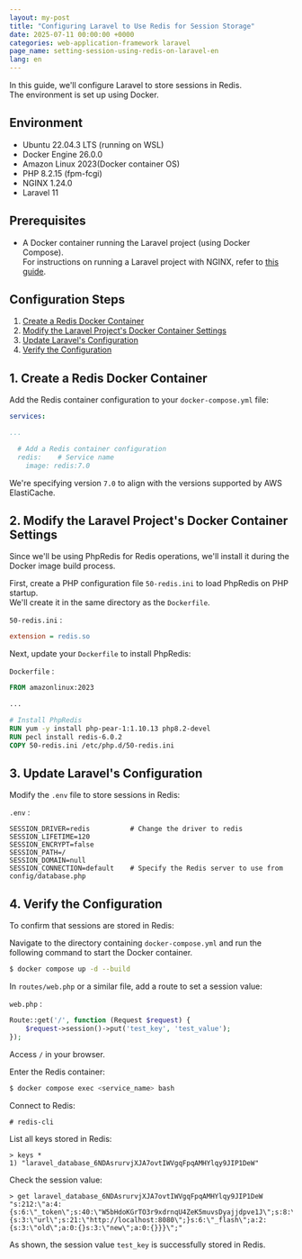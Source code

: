 ```yaml
---
layout: my-post
title: "Configuring Laravel to Use Redis for Session Storage"
date: 2025-07-11 00:00:00 +0000
categories: web-application-framework laravel
page_name: setting-session-using-redis-on-laravel-en
lang: en
---
```


In this guide, we'll configure Laravel to store sessions in Redis.  
The environment is set up using Docker.

## Environment
- Ubuntu 22.04.3 LTS (running on WSL)
- Docker Engine 26.0.0
- Amazon Linux 2023(Docker container OS)
- PHP 8.2.15 (fpm-fcgi)
- NGINX 1.24.0
- Laravel 11

## Prerequisites
- A Docker container running the Laravel project (using Docker Compose).  
For instructions on running a Laravel project with NGINX, refer to [this guide](/web-application-framework/laravel/running-laravel-project-on-nginx-en).

## Configuration Steps
1. [Create a Redis Docker Container](#1-create-a-redis-docker-container)
2. [Modify the Laravel Project's Docker Container Settings](#2-modify-the-laravel-projects-docker-container-settings)
3. [Update Laravel's Configuration](#3-update-laravels-configuration)
4. [Verify the Configuration](#4-verify-the-configuration)

## 1. Create a Redis Docker Container
Add the Redis container configuration to your `docker-compose.yml` file:

```yml
services:

...

  # Add a Redis container configuration
  redis:    # Service name
    image: redis:7.0
```

We're specifying version `7.0` to align with the versions supported by AWS ElastiCache.

## 2. Modify the Laravel Project's Docker Container Settings
Since we'll be using PhpRedis for Redis operations, we'll install it during the Docker image build process.

First, create a PHP configuration file `50-redis.ini` to load PhpRedis on PHP startup.  
We'll create it in the same directory as the `Dockerfile`.

`50-redis.ini` : 
```ini
extension = redis.so
```

Next, update your `Dockerfile` to install PhpRedis:

`Dockerfile` :
```dockerfile
FROM amazonlinux:2023

...

# Install PhpRedis
RUN yum -y install php-pear-1:1.10.13 php8.2-devel
RUN pecl install redis-6.0.2
COPY 50-redis.ini /etc/php.d/50-redis.ini
```

## 3. Update Laravel's Configuration
Modify the `.env` file to store sessions in Redis:

`.env` :
```
SESSION_DRIVER=redis          # Change the driver to redis
SESSION_LIFETIME=120
SESSION_ENCRYPT=false
SESSION_PATH=/
SESSION_DOMAIN=null
SESSION_CONNECTION=default    # Specify the Redis server to use from config/database.php
```

## 4. Verify the Configuration
To confirm that sessions are stored in Redis:

Navigate to the directory containing `docker-compose.yml` and run the following command to start the Docker container.

```bash
$ docker compose up -d --build
```

In `routes/web.php` or a similar file, add a route to set a session value:

`web.php` : 
```php
Route::get('/', function (Request $request) {
    $request->session()->put('test_key', 'test_value');
});
```

Access `/` in your browser.

Enter the Redis container:

```bash
$ docker compose exec <service_name> bash
```

Connect to Redis:

```
# redis-cli
```

List all keys stored in Redis:

```
> keys *
1) "laravel_database_6NDAsrurvjXJA7ovtIWVgqFpqAMHYlqy9JIP1DeW"
```

Check the session value:

```
> get laravel_database_6NDAsrurvjXJA7ovtIWVgqFpqAMHYlqy9JIP1DeW
"s:212:\"a:4:{s:6:\"_token\";s:40:\"W5bHdoKGrTO3r9xdrnqU4ZeK5muvsDyajjdpve1J\";s:8:\"test_key\";s:10:\"test_value\";s:9:\"_previous\";a:1:{s:3:\"url\";s:21:\"http://localhost:8080\";}s:6:\"_flash\";a:2:{s:3:\"old\";a:0:{}s:3:\"new\";a:0:{}}}\";"
```

As shown, the session value `test_key` is successfully stored in Redis.